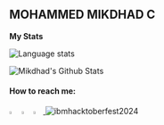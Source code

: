 

<!--
**mikdhadc/mikdhadc** is a ✨ _special_ ✨ repository because its `README.md` (this file) appears on your GitHub profile.

Here are some ideas to get you started:

- 🔭 I’m currently working on ...
- 🌱 I’m currently learning ...
- 👯 I’m looking to collaborate on ...
- 🤔 I’m looking for help with ...
- 💬 Ask me about ...
- 📫 How to reach me: ...
- 😄 Pronouns: ...
- ⚡ Fun fact: ...
-->

## MOHAMMED MIKDHAD C


**My Stats**

<img align="center" alt="Language stats" src="https://github-readme-stats.vercel.app/api/top-langs/?username=mikdhadc&langs_count=8&layout=compact&hide=html%22&hide_border=true&theme=vision-friendly-dark&bg_color=0D1117" />
  
 
<br>

<p align="left"> <img alt="Mikdhad's Github Stats" src="https://github-readme-stats.vercel.app/api?username=mikdhadc&theme=github_dark&show_icons=true&hide_border=true&count_private=true&include_all_commits=true"/>



<!-- <img align="center" alt="Mikdhad's Github Stats" src="https://github-readme-stats.vercel.app/api?username=mikdhadc&show_icons=true&theme=github_dark " /> -->


  ####  How to reach me:   
  
  [<img src="https://img.icons8.com/color/48/000000/linkedin.png" width="3.5%"/>](https://www.linkedin.com/in/mohammed-mikdhad-c/)
  [<img src="https://img.icons8.com/fluent/48/000000/instagram-new.png" width="3.5%"/>](https://www.instagram.com/mikdhad._/)
  <a href="mailto:mikdhadcr7@gmail.com"> <img src="https://img.icons8.com/fluent/48/000000/gmail.png" width="3.5%"/> </a>
![ibmhacktoberfest2024](https://github.com/user-attachments/assets/07363f11-767f-4219-bfd0-a6dc018c8b3c)

